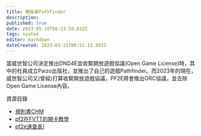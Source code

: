```yaml
---
title: 開拓者PathFinder
description: 
published: true
date: 2023-05-10T06:23:59.832Z
tags: system
editor: markdown
dateCreated: 2023-03-21T06:51:11.993Z
---
```


當威世智公司決定推出DND4E並收緊開放遊戲協議(Open Game License)時，其中的社員成立Paizo出版社，並推出了自己的遊戲Pathfinder。而2023年的現在，威世智公司又(曾經)打算收緊開放遊戲協議，PF2E將會推出ORC協議，並去除Open Game License內容。


 資源目錄
- [規則書CHM](https://www.goddessfantasy.net/bbs/index.php?topic=128946.0)
- [pf2在FVTT的開卡教學](pf2在FVTT的開卡教學)
- [pf2e速查表](/pdf/pf2e速查表.pdf)]
